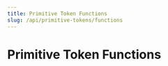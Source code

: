 ```yaml
---
title: Primitive Token Functions
slug: /api/primitive-tokens/functions
---
```

# Primitive Token Functions
